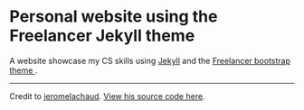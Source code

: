 Personal website using the Freelancer Jekyll theme
=========================

A website showcase my CS skills using [Jekyll](https://jekyllrb.com/) and the [Freelancer bootstrap theme ](http://startbootstrap.com/template-overviews/freelancer/).

---------
Credit to [jeromelachaud](https://github.com/jeromelachaud).   [View his source code here](https://github.com/jeromelachaud/freelancer-theme).
